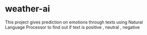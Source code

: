 # weather-ai
This project gives prediction on emotions through texts using Natural Language Processor to find out if text is positive , neutral , negative
